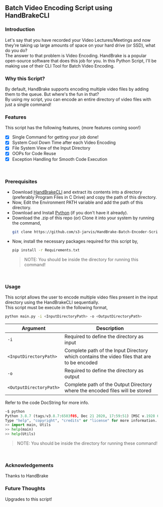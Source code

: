 ## Batch Video Encoding Script using HandBrakeCLI

### Introduction
Let's say that you have recorded your Video Lectures/Meetings and now they're taking up large amounts of space on your hard drive (or SSD), what do you do? <br />
The answer to that problem is Video Encoding. HandBrake is a popular open-source software that does this job for you. In this Python Script, I'll be making use of their CLI Tool for Batch Video Encoding.
<br />

### Why this Script?
By default, HandBrake supports encoding multiple video files by adding them to the queue. But where's the fun in that? <br />
By using my script, you can encode an entire directory of video files with just a single command!
<br />

### Features
This script has the following features, (more features coming soon!)
- [x] Single Command for getting your job done!
- [x] System Cool Down Time after each Video Encoding
- [x] File System View of the Input Directory
- [x] OOPs for Code Reuse
- [x] Exception Handling for Smooth Code Execution
<br />

### Prerequisites
- Download [HandBrakeCLI](https://handbrake.fr/rotation.php?file=HandBrakeCLI-1.4.1-win-x86_64.zip) and extract its contents into a directory (preferably Program Files in C Drive) and copy the path of this directory. 
- Now, Edit the Environment PATH variable and add the path of this directory. 
- Download and Install [Python](https://www.python.org/downloads/) (if you don't have it already).
- Download the .zip of this repo (or) Clone it into your system by running the command,
    ```sh
    git clone https://github.com/s3-jarvis/HandBrake-Batch-Encoder-Script.git
    ```
- Now, install the necessary packages required for this script by, 
    ```sh
    pip install -r Requirements.txt
    ```
    >NOTE: You should be inside the directory for running this command! 
<br />

### Usage
This script allows the user to encode multiple video files present in the input directory using the HandBrakeCLI sequentially. <br />
This script must be execute in the following format,
```sh
python main.py -i <InputDirectoryPath> -o <OutputDirectoryPath>
```

| Argument                    | Description                                                                                |
|-----------------------------|--------------------------------------------------------------------------------------------|
| ```-i```                    | Required to define the directory as input                                                  |
| ```<InputDirectoryPath>```  | Complete path of the Input Directory which contains the video files that are to be encoded |
| ```-o```                    | Required to define the directory as output                                                 |
| ```<OutputDirectoryPath>``` | Complete path of the Output Directory where the encoded files will be stored               |

Refer to the code DocString for more info.
```py
~$ python
Python 3.8.7 (tags/v3.8.7:6503f05, Dec 21 2020, 17:59:51) [MSC v.1928 64 bit (AMD64)] on win32
Type "help", "copyright", "credits" or "license" for more information.
>> import main, Utils
>> help(main)
>> help(Utils)
```
>NOTE: You should be inside the directory for running these command! 

<br />

### Acknowledgements
Thanks to HandBrake

### Future Thoughts
Upgrades to this script!